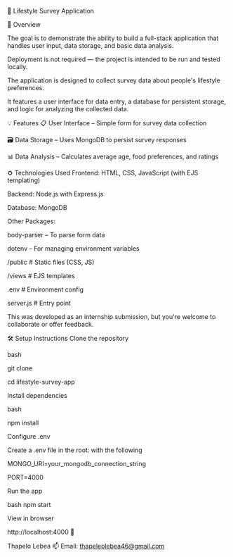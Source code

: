 📝 Lifestyle Survey Application

📌 Overview



The goal is to demonstrate the ability to build a full-stack application that handles user input, data storage, and basic data analysis. 

Deployment is not required — the project is intended to be run and tested locally.


The application is designed to collect survey data about people's lifestyle preferences.

It features a user interface for data entry, a database for persistent storage, and logic for analyzing the collected data.

💡 Features
📋 User Interface – Simple form for survey data collection

🗃 Data Storage – Uses MongoDB to persist survey responses

📊 Data Analysis – Calculates average age, food preferences, and ratings


⚙️ Technologies Used
Frontend: HTML, CSS, JavaScript (with EJS templating)

Backend: Node.js with Express.js

Database: MongoDB

Other Packages:

body-parser – To parse form data

dotenv – For managing environment variables

/public           # Static files (CSS, JS)

/views            # EJS templates

.env              # Environment config

server.js         # Entry point

This was developed as an internship submission, but you're welcome to collaborate or offer feedback.


🛠️ Setup Instructions
Clone the repository

bash

git clone <your-repo-url>


cd lifestyle-survey-app


Install dependencies

bash


npm install


Configure .env


Create a .env file in the root:
with the following


MONGO_URI=your_mongodb_connection_string

PORT=4000


Run the app


bash
npm start


View in browser



http://localhost:4000
🙌

Thapelo Lebea
📫 Email: thapeleolebea46@gmail.com
